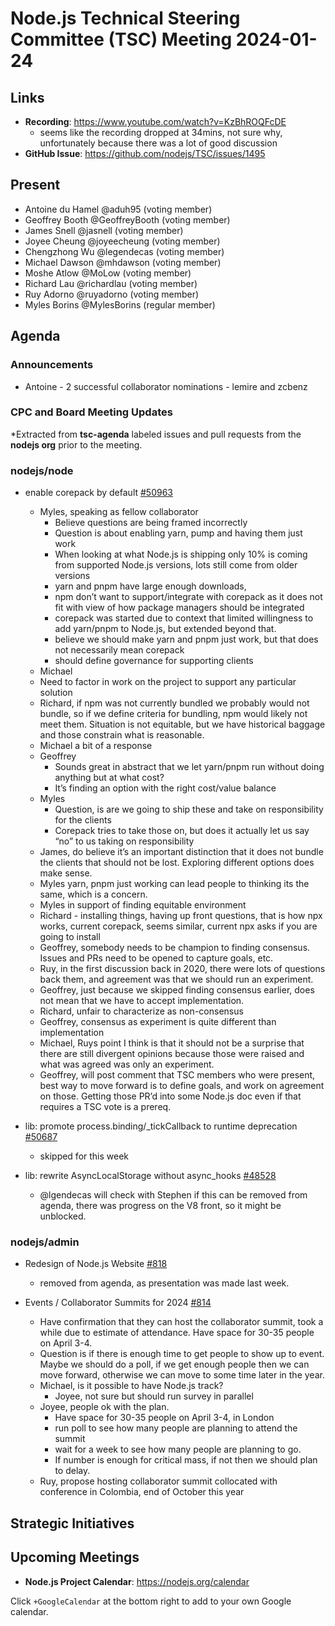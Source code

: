 # Node.js Technical Steering Committee (TSC) Meeting 2024-01-24

## Links

* **Recording**:  <https://www.youtube.com/watch?v=KzBhROQFcDE>
  * seems like the recording dropped at 34mins, not sure why, unfortunately because
    there was a lot of good discussion
* **GitHub Issue**: <https://github.com/nodejs/TSC/issues/1495>

## Present

* Antoine du Hamel @aduh95 (voting member)
* Geoffrey Booth @GeoffreyBooth (voting member)
* James Snell @jasnell (voting member)
* Joyee Cheung @joyeecheung (voting member)
* Chengzhong Wu @legendecas (voting member)
* Michael Dawson @mhdawson (voting member)
* Moshe Atlow @MoLow (voting member)
* Richard Lau @richardlau (voting member)
* Ruy Adorno @ruyadorno (voting member)
* Myles Borins @MylesBorins (regular member)

## Agenda

### Announcements

* Antoine - 2 successful collaborator nominations - lemire and zcbenz

### CPC and Board Meeting Updates

*Extracted from **tsc-agenda** labeled issues and pull requests from the **nodejs org** prior to the meeting.

### nodejs/node

* enable corepack by default [#50963](https://github.com/nodejs/node/issues/50963)
  * Myles, speaking as fellow collaborator
    * Believe questions are being framed incorrectly
    * Question is about enabling yarn, pump and having them just work
    * When looking at what Node.js is shipping only 10% is coming from supported Node.js
      versions, lots still come from older versions
    * yarn and pnpm have large enough downloads,
    * npm don’t want to support/integrate with corepack as it does not fit with view of how
      package managers should be integrated
    * corepack was started due to context that limited willingness to add yarn/pnpm to Node.js,
      but extended beyond that.
    * believe we should make yarn and pnpm just work, but that does not necessarily mean
      corepack
    * should define governance for supporting clients
  * Michael
  * Need to factor in work on the project to support any particular solution
  * Richard, if npm was not currently bundled we probably would not bundle, so if we define
     criteria for bundling, npm would likely not meet them. Situation is not equitable, but we have
     historical baggage and those constrain what is reasonable.
  * Michael a bit of a response
  * Geoffrey
    * Sounds great in abstract that we let yarn/pnpm run without doing anything but at what
      cost?
    * It’s finding an option with the right cost/value balance
  * Myles
    * Question, is are we going to ship these and take on responsibility for the clients
    * Corepack tries to take those on, but does it actually let us say “no” to us taking on
      responsibility
  * James, do believe it’s an important distinction that it does not bundle the clients that should
    not be lost. Exploring different options does make sense.
  * Myles yarn, pnpm just working can lead people to thinking its the same, which is a concern.
  * Myles in support of finding equitable environment
  * Richard - installing things, having up front questions, that is how npx works, current
    corepack, seems similar,  current npx asks if you are going to install
  * Geoffrey, somebody needs to be champion to finding consensus. Issues and PRs need to
    be opened to capture goals, etc.
  * Ruy, in the first discussion back in 2020, there were lots of questions back them, and
    agreement was that we should run an experiment.
  * Geoffrey, just because we skipped finding consensus earlier, does not mean that we have
    to accept implementation.
  * Richard, unfair to characterize as non-consensus
  * Geoffrey, consensus as experiment is quite different than implementation
  * Michael, Ruys point I think is that it should not be a surprise that there are still divergent
    opinions because those were raised and what was agreed was only an experiment.
  * Geoffrey, will post comment that TSC members who were present, best way to move
    forward is to define goals, and work on agreement on those. Getting those PR’d into some
    Node.js doc even if that requires a TSC vote is a prereq.

* lib: promote process.binding/_tickCallback to runtime deprecation [#50687](https://github.com/nodejs/node/pull/50687)
  * skipped for this week

* lib: rewrite AsyncLocalStorage without async_hooks [#48528](https://github.com/nodejs/node/pull/48528)
  * @lgendecas will check with Stephen if this can be removed from agenda, there was progress
    on the V8 front, so it might be unblocked.

### nodejs/admin

* Redesign of Node.js Website [#818](https://github.com/nodejs/admin/issues/818)
  * removed from agenda, as presentation was made last week.

* Events / Collaborator Summits for 2024 [#814](https://github.com/nodejs/admin/issues/814)
  * Have confirmation that they can host the collaborator summit, took a while due to estimate of
    attendance. Have space for 30-35 people on April 3-4.
  * Question is if there is enough time to get people to show up to event. Maybe we should do a
    poll, if we get enough people then we can move forward, otherwise we can move to some
    time later in the year.
  * Michael, is it possible to have Node.js track?
    * Joyee, not sure but should run survey in parallel
  * Joyee, people ok with the plan.  
    * Have space for 30-35 people on April 3-4, in London
    * run poll to see how many people are planning to attend the summit
    * wait for a week to see how many people are planning to go.
    * If number is enough for critical mass, if not then we should plan to delay.
  * Ruy, propose hosting collaborator summit collocated with conference in Colombia, end of October this year

## Strategic Initiatives

## Upcoming Meetings

* **Node.js Project Calendar**: <https://nodejs.org/calendar>

Click `+GoogleCalendar` at the bottom right to add to your own Google calendar.
